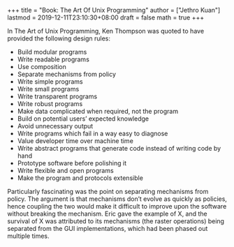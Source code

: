 +++
title = "Book: The Art Of Unix Programming"
author = ["Jethro Kuan"]
lastmod = 2019-12-11T23:10:30+08:00
draft = false
math = true
+++

In The Art of Unix Programming, Ken Thompson was quoted to have
provided the following design rules:

-   Build modular programs
-   Write readable programs
-   Use composition
-   Separate mechanisms from policy
-   Write simple programs
-   Write small programs
-   Write transparent programs
-   Write robust programs
-   Make data complicated when required, not the program
-   Build on potential users’ expected knowledge
-   Avoid unnecessary output
-   Write programs which fail in a way easy to diagnose
-   Value developer time over machine time
-   Write abstract programs that generate code instead of writing code by hand
-   Prototype software before polishing it
-   Write flexible and open programs
-   Make the program and protocols extensible

Particularly fascinating was the point on separating mechanisms from
policy. The argument is that mechanisms don’t evolve as quickly as
policies, hence coupling the two would make it difficult to improve
upon the software without breaking the mechanism. Eric gave the
example of X, and the survival of X was attributed to its mechanisms
(the raster operations) being separated from the GUI implementations,
which had been phased out multiple times.
